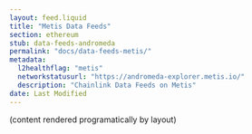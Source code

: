 ```yaml
---
layout: feed.liquid
title: "Metis Data Feeds"
section: ethereum
stub: data-feeds-andromeda
permalink: "docs/data-feeds-metis/"
metadata:
  l2healthflag: "metis"
  networkstatusurl: "https://andromeda-explorer.metis.io/"
  description: "Chainlink Data Feeds on Metis"
date: Last Modified
---
```

(content rendered programatically by layout)
